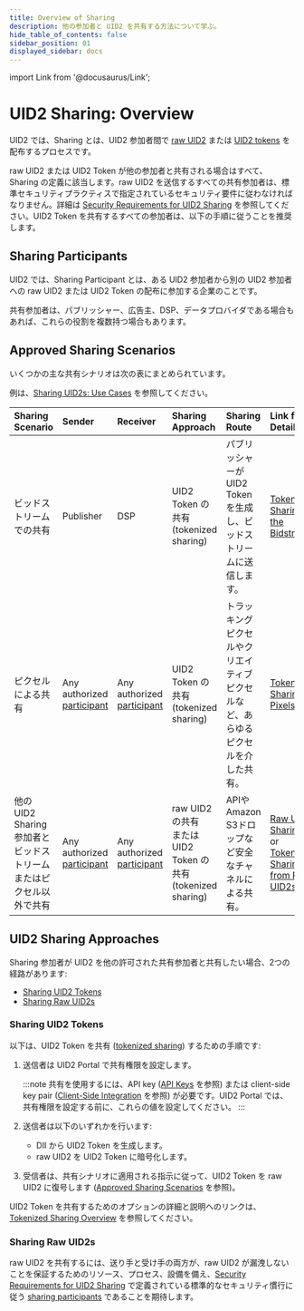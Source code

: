 ```yaml
---
title: Overview of Sharing
description: 他の参加者と UID2 を共有する方法について学ぶ。
hide_table_of_contents: false
sidebar_position: 01
displayed_sidebar: docs
---
```


import Link from '@docusaurus/Link';

# UID2 Sharing: Overview 

UID2 では、Sharing とは、UID2 参加者間で [raw UID2](../ref-info/glossary-uid.md#gl-raw-uid2) または [UID2 tokens](../ref-info/glossary-uid.md#gl-uid2-token) を配布するプロセスです。

raw UID2 または UID2 Token が他の参加者と共有される場合はすべて、Sharing の定義に該当します。raw UID2 を送信するすべての共有参加者は、標準セキュリティプラクティスで指定されているセキュリティ要件に従わなければなりません。詳細は [Security Requirements for UID2 Sharing](sharing-security.md) を参照してください。UID2 Token を共有するすべての参加者は、以下の手順に従うことを推奨します。

## Sharing Participants

UID2 では、Sharing Participant とは、ある UID2 参加者から別の UID2 参加者への raw UID2 または UID2 Token の配布に参加する企業のことです。

共有参加者は、パブリッシャー、広告主、DSP、データプロバイダである場合もあれば、これらの役割を複数持つ場合もあります。

## Approved Sharing Scenarios

いくつかの主な共有シナリオは次の表にまとめられています。

例は、[Sharing UID2s: Use Cases](sharing-use-cases.md) を参照してください。

| Sharing Scenario | Sender | Receiver | Sharing Approach | Sharing Route | Link for Details
| :--- | :--- | :--- | :--- | :--- | :--- |
| ビッドストリームでの共有 | Publisher | DSP | UID2 Token の共有 (tokenized sharing) | パブリッシャーが UID2 Token を生成し、<Link href="../ref-info/glossary-uid#gl-bidstream">ビッドストリーム</Link>に送信します。 | [Tokenized Sharing in the Bidstream](sharing-tokenized-from-data-bid-stream.md) |
| ピクセルによる共有 | Any authorized [participant](../ref-info/glossary-uid.md#gl-sharing-participant) | Any authorized [participant](../ref-info/glossary-uid.md#gl-sharing-participant) | UID2 Token の共有 (tokenized sharing) | トラッキングピクセルやクリエイティブピクセルなど、あらゆるピクセルを介した共有。 | [Tokenized Sharing in Pixels](sharing-tokenized-from-data-pixel.md) |
| 他の UID2 Sharing 参加者とビッドストリームまたはピクセル以外で共有 | Any authorized [participant](../ref-info/glossary-uid.md#gl-sharing-participant) | Any authorized [participant](../ref-info/glossary-uid.md#gl-sharing-participant) | raw UID2 の共有<br/>または<br/>UID2 Token の共有 (tokenized sharing) | APIやAmazon S3ドロップなど安全なチャネルによる共有。 | [Raw UID2 Sharing](sharing-raw.md)<br/>or<br/>[Tokenized Sharing from Raw UID2s](sharing-tokenized-from-raw.md) |

## UID2 Sharing Approaches

Sharing 参加者が UID2 を他の許可された共有参加者と共有したい場合、2つの経路があります:

- [Sharing UID2 Tokens](#sharing-uid2-tokens)
- [Sharing Raw UID2s](#sharing-raw-uid2s)

### Sharing UID2 Tokens

以下は、UID2 Token を共有 ([tokenized sharing](../ref-info/glossary-uid.md#gl-tokenized-sharing)) するための手順です:

  1. 送信者は UID2 Portal で共有権限を設定します。

     :::note
     共有を使用するには、API key ([API Keys](../portal/api-keys.md) を参照) または client-side key pair ([Client-Side Integration](../portal/client-side-integration.md) を参照) が必要です。UID2 Portal では、共有権限を設定する前に、これらの値を設定してください。
     :::
  2. 送信者は以下のいずれかを行います:
  
     - DII から UID2 Token を生成します。
     - raw UID2 を UID2 Token に暗号化します。
  3. 受信者は、共有シナリオに適用される指示に従って、UID2 Token を raw UID2 に復号します ([Approved Sharing Scenarios](#approved-sharing-scenarios) を参照)。

UID2 Token を共有するためのオプションの詳細と説明へのリンクは、[Tokenized Sharing Overview](sharing-tokenized-overview.md) を参照してください。

### Sharing Raw UID2s

raw UID2 を共有するには、送り手と受け手の両方が、raw UID2 が漏洩しないことを保証するためのリソース、プロセス、設備を備え、[Security Requirements for UID2 Sharing](sharing-security.md) で定義されている標準的なセキュリティ慣行に従う [sharing participants](ref-info/glossary-uid.md#gl-sharing-participant) であることを期待します。
